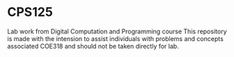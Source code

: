 # CPS125
Lab work from Digital Computation and Programming course
This repository is made with the intension to assist individuals with problems and concepts associated COE318 and should not be taken directly for lab.
